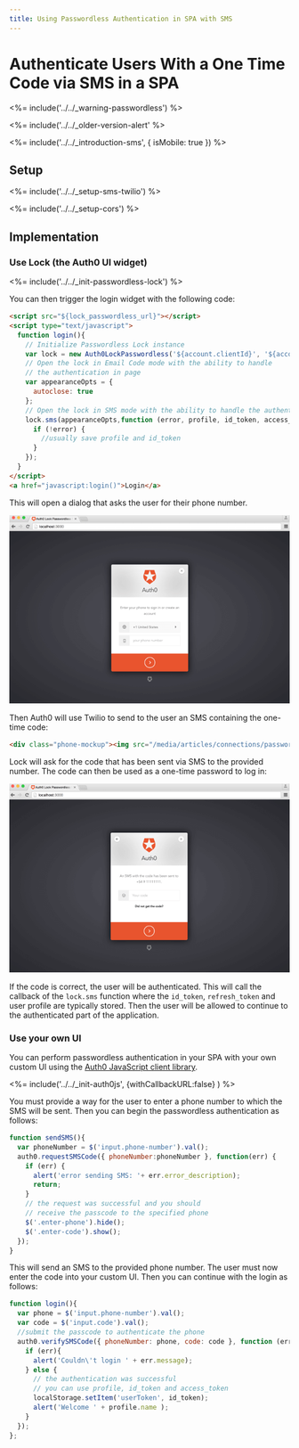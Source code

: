 ```yaml
---
title: Using Passwordless Authentication in SPA with SMS
---
```

# Authenticate Users With a One Time Code via SMS in a SPA

<%= include('../../_warning-passwordless') %>

<%= include('../../_older-version-alert' %>

<%= include('../../_introduction-sms', { isMobile: true }) %>

## Setup

<%= include('../../_setup-sms-twilio') %>

<%= include('../../_setup-cors') %>

## Implementation

### Use Lock (the Auth0 UI widget)

<%= include('../../_init-passwordless-lock') %>

You can then trigger the login widget with the following code:

```html
<script src="${lock_passwordless_url}"></script>
<script type="text/javascript">
  function login(){
    // Initialize Passwordless Lock instance
    var lock = new Auth0LockPasswordless('${account.clientId}', '${account.namespace}');
    // Open the lock in Email Code mode with the ability to handle
    // the authentication in page
    var appearanceOpts = {
      autoclose: true
    };
    // Open the lock in SMS mode with the ability to handle the authentication in page
    lock.sms(appearanceOpts,function (error, profile, id_token, access_token, state, refresh_token) {
      if (!error) {
        //usually save profile and id_token
      }
    });
  }
</script>
<a href="javascript:login()">Login</a>
```

This will open a dialog that asks the user for their phone number.

![](/media/articles/connections/passwordless/passwordless-sms-enter-phone-web.png)

Then Auth0 will use Twilio to send to the user an SMS containing the one-time code:

```html
<div class="phone-mockup"><img src="/media/articles/connections/passwordless/passwordless-sms-receive-code-web.png" alt="SMS one-time code"/></div>
```

Lock will ask for the code that has been sent via SMS to the provided number. The code can then be used as a one-time password to log in:

![](/media/articles/connections/passwordless/passwordless-sms-enter-code-web.png)

If the code is correct, the user will be authenticated. This will call the callback of the `lock.sms` function where the `id_token`, `refresh_token` and user profile are typically stored. Then the user will be allowed to continue to the authenticated part of the application.

### Use your own UI

You can perform passwordless authentication in your SPA with your own custom UI using the [Auth0 JavaScript client library](/libraries/auth0js/v7).

<%= include('../../_init-auth0js', {withCallbackURL:false} ) %>

You must provide a way for the user to enter a phone number to which the SMS will be sent. Then you can begin the passwordless authentication as follows:

```js
function sendSMS(){
  var phoneNumber = $('input.phone-number').val();
  auth0.requestSMSCode({ phoneNumber:phoneNumber }, function(err) {
    if (err) {
      alert('error sending SMS: '+ err.error_description);
      return;
    }
    // the request was successful and you should
    // receive the passcode to the specified phone
    $('.enter-phone').hide();
    $('.enter-code').show();
  });
}
```

This will send an SMS to the provided phone number. The user must now enter the code into your custom UI. Then you can continue with the login as follows:

```js
function login(){
  var phone = $('input.phone-number').val();
  var code = $('input.code').val();
  //submit the passcode to authenticate the phone
  auth0.verifySMSCode({ phoneNumber: phone, code: code }, function (err, profile, id_token, access_token) {
    if (err){
      alert('Couldn\'t login ' + err.message);
    } else {
      // the authentication was successful
      // you can use profile, id_token and access_token
      localStorage.setItem('userToken', id_token);
      alert('Welcome ' + profile.name );
    }
  });
};
```
